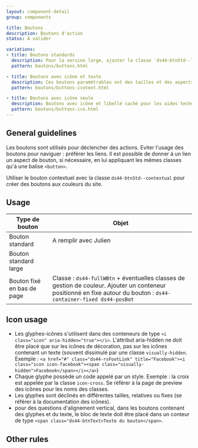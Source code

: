 ```yaml
---
layout: component-detail
group: components

title: Boutons
description: Boutons d'action
status: A valider

variations:
- title: Boutons standards
  description: Pour la version large, ajouter la classe `ds44-btnStd--large`. Pour la version sombre, ajouter la classe `ds44-btn--inverted`.
  pattern: boutons/buttons.html

- title: Boutons avec icône et texte
  description: Ces boutons paramétrables ont des tailles et des aspects variables. Ils sont toujours construits autour d'une icône et d'un texte.
  pattern: boutons/buttons-icotext.html

- title: Boutons avec icône seule
  description: Boutons avec icône et libellé caché pour les aides techniques.
  pattern: boutons/buttons-ico.html
---
```



## General guidelines

Les boutons sont utilisés pour déclencher des actions. Eviter l'usage des boutons pour naviguer : préférer les liens. Il est possible de donner à un lien un aspect de bouton, si nécessaire, en lui appliquant les mêmes classes qu'à une balise `<button>`.

Utiliser le bouton contextuel avec la classe `ds44-btnStd--contextual` pour créer des boutons aux couleurs du site.

## Usage

| Type de bouton              | Objet                                                                        |
| --------------------------- |------------------------------------------------------------------------------|
| Bouton standard             | A remplir avec Julien                                                        |
| Bouton standard large       |                                                                              |
| Bouton fixé en bas de page  | Classe : `ds44-fullWBtn` + éventuelles classes de gestion de couleur. Ajouter un conteneur positionné en fixe autour du bouton : `ds44-container-fixed ds44-posBot`                        |



## Icon usage

* Les glyphes-icônes s'utilisent dans des conteneurs de type `<i class="icon" aria-hidden="true"></i>`. L'attribut aria-hidden ne doit être placé que sur les icônes de décoration, pas sur les icônes contenant un texte (souvent dissimulé par une classe `visually-hidden`. Exemple : `<a href="#" class="ds44-rsFootLink" title="Facebook"><i class="icon icon-facebook"><span class="visually-hidden">Facebook</span></i></a>`)
* Chaque glyphe possède un code appelé par un style. Exemple : la croix est appelée par la classe `icon-cross`. Se référer à la page de preview des icônes pour les noms des classes.
* Les glyphes sont déclinés en différentes tailles, relatives ou fixes (se référer à la documentation des icônes).
* pour des questions d'alignement vertical, dans les boutons contenant des glyphes et du texte, le bloc de texte doit être placé dans un conteur de type `<span class="ds44-btnText>Texte du bouton</span>`.

## Other rules
